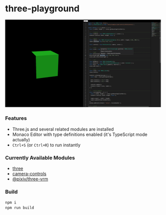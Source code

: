 # three-playground

![How three-playground looks like](readme-images/screenshot.png)

### Features

- Three.js and several related modules are installed
- Monaco Editor with type definitions enabled (it's TypeScript mode actually)
- `Ctrl+S` (or `Ctrl+R`) to run instantly

### Currently Available Modules

- [three](https://github.com/mrdoob/three.js/)
- [camera-controls](https://github.com/yomotsu/camera-controls)
- [@pixiv/three-vrm](https://github.com/pixiv/three-vrm)

### Build

```sh
npm i
npm run build
```
